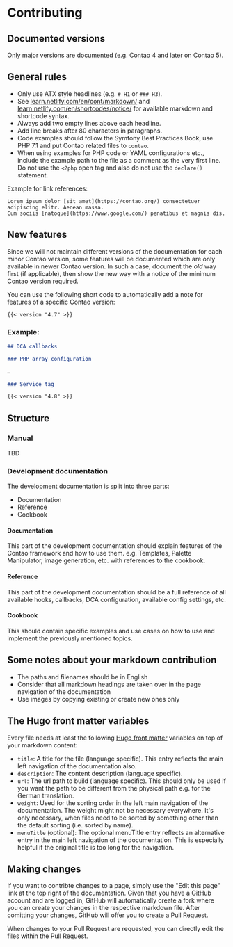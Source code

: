 # Contributing


## Documented versions

Only major versions are documented (e.g. Contao 4 and later on Contao 5).


## General rules

* Only use ATX style headlines (e.g. `# H1` or `### H3`).
* See [learn.netlify.com/en/cont/markdown/](https://learn.netlify.com/en/cont/markdown/) 
  and [learn.netlify.com/en/shortcodes/notice/](https://learn.netlify.com/en/shortcodes/) 
  for available markdown and shortcode syntax.
* Always add two empty lines above each headline.
* Add line breaks after 80 characters in paragraphs.
* Code examples should follow the Symfony Best Practices Book, use PHP 7.1 and
  put Contao related files to `contao`.
* When using examples for PHP code or YAML configurations etc., include the example
  path to the file as a comment as the very first line. Do not use the `<?php` open
  tag and also do not use the `declare()` statement.

Example for link references:
```
Lorem ipsum dolor [sit amet](https://contao.org/) consectetuer adipiscing elitr. Aenean massa. 
Cum sociis [natoque](https://www.google.com/) penatibus et magnis dis.
```


## New features

Since we will not maintain different versions of the documentation for each minor 
Contao version, some features will be documented which are only available in newer 
Contao version. In such a case, document the _old_ way first (if applicable), then 
show the new way with a notice of the minimum Contao version required.

You can use the following short code to automatically add a note for features of a 
specific Contao version:

```
{{< version "4.7" >}}
```


### Example:

```markdown
## DCA callbacks

### PHP array configuration 

…

### Service tag

{{< version "4.8" >}}
```


## Structure


### Manual

TBD


### Development documentation

The development documentation is split into three parts:

* Documentation
* Reference
* Cookbook


#### Documentation

This part of the development documentation should explain features of the Contao framework and how to use them. e.g. Templates, Palette Manipulator, image generation, etc. with references to the cookbook.


#### Reference

This part of the development documentation should be a full reference of all available hooks, callbacks, DCA configuration, available config settings, etc.


#### Cookbook

This should contain specific examples and use cases on how to use and implement the previously mentioned topics.


## Some notes about your markdown contribution

* The paths and filenames should be in English
* Consider that all markdown headings are taken over in the page navigation of the documentation
* Use images by copying existing or create new ones only


## The Hugo front matter variables

Every file needs at least the following [Hugo front matter](https://gohugo.io/content-management/front-matter/) variables on top of your markdown content:

* `title`: A title for the file (language specific). This entry reflects the main left navigation of the documentation also.
* `description`: The content description (language specific).
* `url`: The url path to build (language specific). This should only be used if you want the path to be different from the physical path e.g. for the German translation.
* `weight`: Used for the sorting order in the left main navigation of the documentation. The weight might not be necessary everywhere. It's only necessary, when files need to be sorted by something other than the default sorting (i.e. sorted by name).
* `menuTitle` (optional): The optional menuTitle entry reflects an alternative entry in the main left navigation of the documentation. This is especially helpful if the original title is too long for the navigation.


## Making changes

If you want to contribte changes to a page, simply use the "Edit this page" link 
at the top right of the documentation. Given that you have a GitHub account and 
are logged in, GitHub will automatically create a fork where you can create your 
changes in the respective markdown file. After comitting your changes, GitHub will 
offer you to create a Pull Request. 

When changes to your Pull Request are requested, you can directly edit the files 
within the Pull Request.

